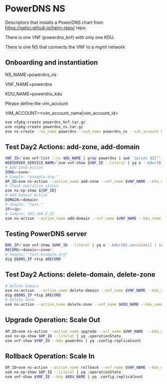 # PowerDNS NS

Descriptors that installs a PowerDNS chart from https://gatici.github.io/helm-repo/ repo.

There is one VNF (powerdns_knf) with only one KDU.

There is one NS that connects the VNF to a mgmt network

## Onboarding and instantiation

NS_NAME=powerdns_ns

VNF_NAME=powerdns

KDU_NAME=powerdns_kdu

Please define the vim_account

VIM_ACCOUNT=<vim_account_name|vim_account_id>

```bash
osm nfpkg-create powerdns_knf.tar.gz
osm nspkg-create powerdns_ns.tar.gz
osm ns-create --ns_name powerdns --nsd_name powerdns_ns --vim_account $VIM_ACCOUNT --config '{vld: [ {name: mgmtnet, vim-network-name: osm-ext}]}' 
```

## Test Day2 Actions: add-zone, add-domain

```bash
VNF_ID=`osm vnf-list --ns $NS_NAME | grep powerdns | awk '{print $2}'`
WEBSERVER_SERVICE_NAME=`osm vnf-show $VNF_ID --literal | yq e '.kdur[0].services[] | select(.name == "gatici-repo-powerdns*webserver") | .name'`
# Add Zone Action
ZONE=<zone> 
# Sample: "example.org."
OP_ID=osm ns-action --action_name add-zone --vnf_name $VNF_NAME --kdu_name $KDU_NAME --params '{"zone_name":$ZONE, "service_name": $WEBSERVER_SERVICE_NAME' $NS_NAME 
# Check operation status
osm ns-op-show ${OP_ID}
# Add Domain Action
DOMAIN=<domain> 
# Smaple: "test."
IP=<ip>
# Sample: 192.168.2.32
osm ns-action --action_name add-domain --vnf_name $VNF_NAME --kdu_name $KDU_NAME  --params '{"zone_name":$ZONE, "subdomain": $DOMAIN, "ip": $IP, "service_name": $WEBSERVER_SERVICE_NAME}' $NS_NAME
```

## Testing PowerDNS server

```bash
DNS_IP=`osm vnf-show $VNF_ID --literal | yq e '.kdur[0].services[] | select(.name == "gatici-repo-powerdns*tcp") | .external_ip' | sed 's/- //g'`
RECORD=<domain><zone> 
# Smaple: "test.example.org"
dig @$DNS_IP +tcp $RECORD
```

## Test Day2 Actions: delete-domain, delete-zone

```bash
# Delete Domain
osm ns-action  --action_name delete-domain --vnf_name $VNF_NAME --kdu_name $KDU_NAME  --params '{"zone_name":$ZONE, "subdomain": $DOMAIN, "service_name": $WEBSERVER_SERVICE_NAME}' $NS_NAME
dig @$DNS_IP +tcp $RECORD
# Delete Zone
osm ns-action --action_name delete-zone --vnf_name $KDU_NAME --kdu_name $KDU_NAME  --params '{"zone_name":$ZONE, "service_name": $WEBSERVER_SERVICE_NAME}' $NS_NAME
```

## Upgrade Operation: Scale Out

```bash
OP_ID=osm ns-action --action_name upgrade --vnf_name $VNF_NAME  --kdu_name $KDU_NAME --params '{"replicaCount":"3",}' $NS_NAME
osm ns-op-show $OP_ID --literal | yq .operationState
osm vnf-show $VNF_ID --kdu powerdns | yq .config.replicaCount
```


## Rollback Operation: Scale In

```bash
OP_ID=osm ns-action --action_name rollback --vnf_name $VNF_NAME --kdu_name $KDU_NAME $NS_NAME
osm ns-op-show $OP_ID --literal | yq .operationState
osm vnf-show $VNF_ID --kdu $KDU_NAME | yq .config.replicaCount 
```
